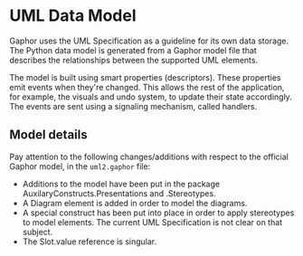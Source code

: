 # UML Data Model

Gaphor uses the UML Specification as a guideline for its own data storage.
The Python data model is generated from a Gaphor model file that describes
the relationships between the supported UML elements.

The model is built using smart properties (descriptors). These properties
emit events when they're changed. This allows the rest of the application,
for example, the visuals and undo system, to update their state accordingly.
The events are sent using a signaling mechanism, called handlers.

## Model details

Pay attention to the following changes/additions with respect to the
official Gaphor model, in the `uml2.gaphor` file:

-   Additions to the model have been put in the package
    AuxilaryConstructs.Presentations and .Stereotypes.
-   A Diagram element is added in order to model the diagrams.
-   A special construct has been put into place in order to apply
    stereotypes to model elements. The current UML Specification is not
    clear on that subject.
-   The Slot.value reference is singular.

``` note:: ValueSpecification is generated as if it were a normal attribute. As a result, its subclasses (Expression, OpaqueExpression, InstanceValue, LiteralSpecification and its Literal* subclasses) are not available.
```
